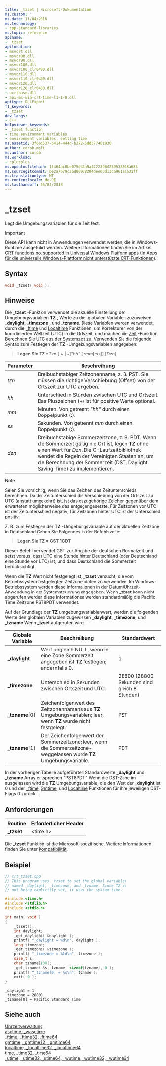 ```yaml
---
title: _tzset | Microsoft-Dokumentation
ms.custom: ''
ms.date: 11/04/2016
ms.technology:
- cpp-standard-libraries
ms.topic: reference
apiname:
- _tzset
apilocation:
- msvcrt.dll
- msvcr80.dll
- msvcr90.dll
- msvcr100.dll
- msvcr100_clr0400.dll
- msvcr110.dll
- msvcr110_clr0400.dll
- msvcr120.dll
- msvcr120_clr0400.dll
- ucrtbase.dll
- api-ms-win-crt-time-l1-1-0.dll
apitype: DLLExport
f1_keywords:
- _tzset
dev_langs:
- C++
helpviewer_keywords:
- _tzset function
- time environment variables
- environment variables, setting time
ms.assetid: 3f6ed537-b414-444d-b272-5dd377481930
author: corob-msft
ms.author: corob
ms.workload:
- cplusplus
ms.openlocfilehash: 15464ac8be075d44a9a42223964239538508a683
ms.sourcegitcommit: be2a7679c2bd80968204dee03d13ca961eaa31ff
ms.translationtype: MT
ms.contentlocale: de-DE
ms.lasthandoff: 05/03/2018
---
```

# <a name="tzset"></a>_tzset

Legt die Umgebungsvariablen für die Zeit fest.

> [!IMPORTANT]
> Diese API kann nicht in Anwendungen verwendet werden, die in Windows-Runtime ausgeführt werden. Weitere Informationen finden Sie im Artikel [CRT functions not supported in Universal Windows Platform apps (In Apps für die universelle Windows-Plattform nicht unterstützte CRT-Funktionen)](../../cppcx/crt-functions-not-supported-in-universal-windows-platform-apps.md).

## <a name="syntax"></a>Syntax

```C
void _tzset( void );
```

## <a name="remarks"></a>Hinweise

Die **_tzset** -Funktion verwendet die aktuelle Einstellung der Umgebungsvariablen **TZ** , Werte zu drei globalen Variablen zuzuweisen: **_daylight**, **_timezone** , und **_tzname**. Diese Variablen werden verwendet, durch die [_ftime](ftime-ftime32-ftime64.md) und [Localtime](localtime-localtime32-localtime64.md) Funktionen, um Korrekturen von der koordinierten Weltzeit (UTC) in die Ortszeit, und machen die [Zeit](time-time32-time64.md) -Funktion Berechnen Sie UTC aus der Systemzeit zu. Verwenden Sie die folgende Syntax zum Festlegen der **TZ** -Umgebungsvariablen angegeben:

> **Legen Sie TZ =**_Tzn_ \[ **+** &#124; **-**]*"hh"* \[ **:**_mm_\[**:**_ss_]] [*Dzn*]

|Parameter|Beschreibung|
|-|-|
*tzn*|Dreibuchstabiger Zeitzonenname, z. B. PST. Sie müssen die richtige Verschiebung (Offset) von der Ortszeit zur UTC angeben.
*hh*|Unterschied in Stunden zwischen UTC und Ortszeit. Das Pluszeichen (+) ist für positive Werte optional.
*mm*|Minuten. Von getrennt *"hh"* durch einen Doppelpunkt (**:**).
*ss*|Sekunden. Von getrennt *mm* durch einen Doppelpunkt (**:**).
*dzn*|Dreibuchstabige Sommerzeitzone, z. B. PDT. Wenn die Sommerzeit gültig nie Ort ist, legen **TZ** ohne einen Wert für *Dzn*. Die C-Laufzeitbibliothek wendet die Regeln der Vereinigten Staaten an, um die Berechnung der Sommerzeit (DST, Daylight Saving Time) zu implementieren.

> [!NOTE]
> Seien Sie vorsichtig, wenn Sie das Zeichen des Zeitunterschieds berechnen. Da der Zeitunterschied die Verschiebung von der Ortszeit zu UTC (anstatt umgekehrt) ist, ist das dazugehörige Zeichen gegenüber dem erwarteten möglicherweise das entgegengesetzte. Für Zeitzonen vor UTC ist der Zeitunterschied negativ; für Zeitzonen hinter UTC ist der Unterschied positiv.

Z. B. zum Festlegen der **TZ** -Umgebungsvariable auf der aktuellen Zeitzone in Deutschland Geben Sie Folgendes in der Befehlszeile:

> **Legen Sie TZ = GST 1GDT**

Dieser Befehl verwendet GST zur Angabe der deutschen Normalzeit und setzt voraus, dass UTC eine Stunde hinter Deutschland (oder Deutschland eine Stunde vor UTC) ist, und dass Deutschland die Sommerzeit berücksichtigt.

Wenn die **TZ** Wert nicht festgelegt ist, **_tzset** versucht, die vom Betriebssystem festgelegten Zeitzonendaten zu verwenden. Im Windows-Betriebssystem werden diese Informationen in der Datum/Uhrzeit-Anwendung in der Systemsteuerung angegeben. Wenn **_tzset** kann nicht abgerufen werden diese Informationen werden standardmäßig die Pacific Time Zeitzone PST8PDT verwendet.

Auf der Grundlage der **TZ** umgebungsvariablenwert, werden die folgenden Werte den globalen Variablen zugewiesen **_daylight**, **_timezone**, und **_tzname** Wenn **_tzset** aufgerufen wird:

|Globale Variable|Beschreibung|Standardwert|
|---------------------|-----------------|-------------------|
|**_daylight**|Wert ungleich NULL, wenn in eine Zone Sommerzeit angegeben ist **TZ** festlegen; andernfalls 0.|1|
|**_timezone**|Unterschied in Sekunden zwischen Ortszeit und UTC.|28800 (28800 Sekunden sind gleich 8 Stunden)|
|**_tzname**[0]|Zeichenfolgenwert des Zeitzonennamens aus **TZ** Umgebungsvariablen; leer, wenn **TZ** wurde nicht festgelegt.|PST|
|**_tzname**[1]|Der Zeichenfolgenwert der Sommerzeitzone; leer, wenn die Sommerzeitzone-weggelassen wurde **TZ** Umgebungsvariable.|PDT|

In der vorherigen Tabelle aufgeführten Standardwerte **_daylight** und **_tzname** Array entsprechen "PST8PDT." Wenn die DST-Zone im ausgelassen wird die **TZ** Umgebungsvariable, die den Wert der **_daylight** ist 0 und der [_ftime](ftime-ftime32-ftime64.md), [Gmtime](gmtime-gmtime32-gmtime64.md), und [Localtime](localtime-localtime32-localtime64.md) Funktionen für ihre jeweiligen DST-Flags 0 zurück.

## <a name="requirements"></a>Anforderungen

|Routine|Erforderlicher Header|
|-------------|---------------------|
|**_tzset**|\<time.h>|

Die **_tzset** Funktion ist die Microsoft-spezifische. Weitere Informationen finden Sie unter [Kompatibilität](../../c-runtime-library/compatibility.md).

## <a name="example"></a>Beispiel

```C
// crt_tzset.cpp
// This program uses _tzset to set the global variables
// named _daylight, _timezone, and _tzname. Since TZ is
// not being explicitly set, it uses the system time.

#include <time.h>
#include <stdlib.h>
#include <stdio.h>

int main( void )
{
    _tzset();
    int daylight;
    _get_daylight( &daylight );
    printf( "_daylight = %d\n", daylight );
    long timezone;
    _get_timezone( &timezone );
    printf( "_timezone = %ld\n", timezone );
    size_t s;
    char tzname[100];
    _get_tzname( &s, tzname, sizeof(tzname), 0 );
    printf( "_tzname[0] = %s\n", tzname );
    exit( 0 );
}
```

```Output
_daylight = 1
_timezone = 28800
_tzname[0] = Pacific Standard Time
```

## <a name="see-also"></a>Siehe auch

[Uhrzeitverwaltung](../../c-runtime-library/time-management.md)<br/>
[asctime, _wasctime](asctime-wasctime.md)<br/>
[_ftime, _ftime32, _ftime64](ftime-ftime32-ftime64.md)<br/>
[gmtime, _gmtime32, _gmtime64](gmtime-gmtime32-gmtime64.md)<br/>
[localtime, _localtime32, _localtime64](localtime-localtime32-localtime64.md)<br/>
[time, _time32, _time64](time-time32-time64.md)<br/>
[_utime, _utime32, _utime64, _wutime, _wutime32, _wutime64](utime-utime32-utime64-wutime-wutime32-wutime64.md)<br/>
